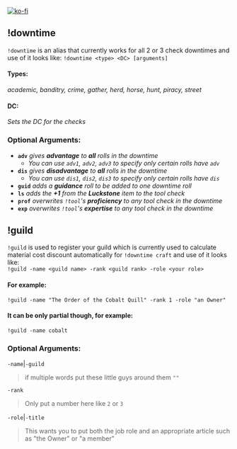 [![ko-fi](https://ko-fi.com/img/githubbutton_sm.svg)](https://ko-fi.com/D1D71UZEM)
## !downtime
`!downtime` is an alias that currently works for all 2 or 3 check downtimes and use of it looks like: `!downtime <type> <DC> [arguments]` 

#### Types:
*academic, banditry, crime, gather, herd, horse, hunt, piracy, street*

#### DC:
*Sets the DC for the checks*

### Optional Arguments:
- **`adv`**     *gives **advantage** to __all__ rolls in the downtime*
   - *You can use `adv1`, `adv2`, `adv3` to specify only certain rolls have `adv`*
- **`dis`**     *gives **disadvantage** to __all__ rolls in the downtime*
   - *You can use `dis1`, `dis2`, `dis3` to specify only certain rolls have `dis`*
- **`guid`**   *adds a **guidance** roll to be added to one downtime roll* 
- **`ls`**        *adds the **+1** from the **Luckstone** item to the tool check*  
- **`prof`**  *overwrites `!tool`'s **proficiency** to any tool check in the downtime*  
- **`exp`**     *overwrites `!tool`'s **expertise** to any tool check in the downtime*

## !guild
`!guild` is used to register your guild which is currently used to calculate material cost discount automatically for `!downtime craft` and use of it looks like:  
`!guild -name <guild name> -rank <guild rank> -role <your role>`

#### For example:
`!guild -name "The Order of the Cobalt Quill" -rank 1 -role "an Owner"`

#### It can be only partial though, for example:
`!guild -name cobalt`

### Optional Arguments:
`-name`|`-guild`  
> if multiple words put these little guys around them `""`  

`-rank`  
> Only put a number here like `2` or `3`  

`-role`|`-title`  
> This wants you to put both the job role and an appropriate article such as "the Owner" or "a member"  